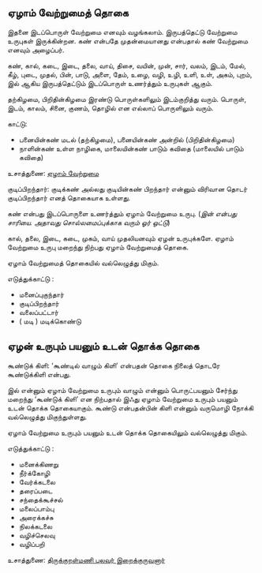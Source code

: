 ## ஏழாம் வேற்றுமைத் தொகை

இதனை இடப்பொருள் வேற்றுமை எனவும் வழங்கலாம். இருபத்தெட்டு வேற்றுமை உருபுகள் இருக்கின்றன. கண் என்பதே முதன்மையானது என்பதால் கண் வேற்றுமை எனவும் அழைப்பர். 

கண், கால், கடை, இடை, தலை, வாய், திசை, வயின், முன், சார், வலம், இடம், மேல், கீழ், புடை, முதல், பின், பாடு, அளை, தேம், உழை, வழி, உழி, உளி, உள், அகம், புறம், இல் ஆகிய இருபத்தெட்டும் இடப்பொருள் உணர்த்தும் உருபுகள் ஆகும்.

தற்கிழமை, பிறிதின்கிழமை இரண்டு பொருள்களிலும் இடம்குறித்து வரும். 
பொருள், இடம், காலம், சினை, குணம், தொழில் என எல்லாப் பொருளிலும் வரும். 

காட்டு: 
- பனையின்கண் மடல்  (தற்கிழமை), பனையின்கண் அன்றில் (பிறிதின்கிழமை)
- நாளின்கண் உள்ள நாழிகை, மாலையின்கண் பாடும் கவிதை (மாலையில் பாடும் கவிதை)

உசாத்துணை: [ஏழாம் வேற்றுமை](https://www.tamilvu.org/courses/degree/a021/a0211/html/a02116l3.htm)


குடிப்பிறந்தார்: குடிக்கண் அல்லது குடியின்கண் பிறந்தார் என்னும் விரிவான தொடர் குடிப்பிறந்தார் எனத் தொகையாக உள்ளது.

கண் என்பது இடப்பொருளை உணர்த்தும் ஏழாம் வேற்றுமை உருபு. (*இன் என்பது சாரியை. அதாவது சொல்லமைப்புக்காக வரும் ஓர் ஒட்டு*)

கால், தலை, இடை, கடை, முகம், வாய் முதலியனவும் ஏழன் உருபுக்களே. ஏழாம் வேற்றுமை உருபு மறைந்து நிற்பது ஏழாம் வேற்றுமைத் தொகை.

ஏழாம் வேற்றுமைத் தொகையில் வல்லெழுத்து மிகும்.

எடுத்துக்காட்டு :
- மனைப்புகுந்தார்
- குடிப்பிறந்தார்
- வலைப்பட்டார்
- ( மடி ) மடிக்கொண்டு

## ஏழன் உருபும் பயனும் உடன் தொக்க தொகை

கூண்டுக் கிளி: ‘கூண்டில் வாழும் கிளி’ என்பதன் தொகை நிலைத் தொடரே கூண்டுக்கிளி என்பது.

இல் என்னும் ஏழாம் வேற்றுமை உருபும் வாழும் என்னும் பொருட்பயனும் சேர்ந்து மறைந்து ‘கூண்டுக் கிளி’ 
என நிற்பதால் இஃது ஏழாம் வேற்றுமை உருபும் பயனும் உடன் தொக்க தொகையாகும்.
கூண்டு என்பதன்பின் கிளி என்னும் வருமொழி நோக்கி வல்லெழுத்து மிகுந்துள்ளது.

ஏழாம் வேற்றுமை உருபும் பயனும் உடன் தொக்க தொகையிலும் வல்லெழுத்து மிகும்.

எடுத்துக்காட்டு :
- மனைக்கிணறு
- நீர்க்கோழி
- வேர்க்கடலை 
- தரைப்படை
- சந்தைக்கூச்சல்
- மலைப்பாம்பு
- அரைக்கச்சு
- நிலக்கடலை
- வழிச்செலவு
- வழிப்பறி


உசாத்துணை: [திருக்குறள்மணி புலவர் இறைக்குருவனார்](http://kanichaaru.blogspot.com/2014/09/iv.html)
